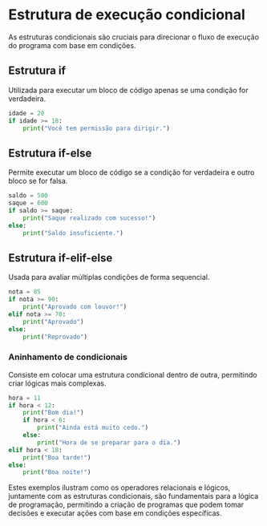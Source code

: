 # Estrutura de execução condicional

As estruturas condicionais são cruciais para direcionar o fluxo de execução do programa com base em condições.

## Estrutura if

Utilizada para executar um bloco de código apenas se uma condição for verdadeira.

```python
idade = 20
if idade >= 18:
    print("Você tem permissão para dirigir.")
```

## Estrutura if-else

Permite executar um bloco de código se a condição for verdadeira e outro bloco se for falsa.

```python
saldo = 500
saque = 600
if saldo >= saque:
    print("Saque realizado com sucesso!")
else:
    print("Saldo insuficiente.")
```

## Estrutura if-elif-else

Usada para avaliar múltiplas condições de forma sequencial.

```python
nota = 85
if nota >= 90:
    print("Aprovado com louvor!")
elif nota >= 70:
    print("Aprovado")
else:
    print("Reprovado")
```

### Aninhamento de condicionais

Consiste em colocar uma estrutura condicional dentro de outra, permitindo criar lógicas mais complexas.

```python
hora = 11
if hora < 12:
    print("Bom dia!")
    if hora < 6:
        print("Ainda está muito cedo.")
    else:
        print("Hora de se preparar para o dia.")
elif hora < 18:
    print("Boa tarde!")
else:
    print("Boa noite!")
```

Estes exemplos ilustram como os operadores relacionais e lógicos, juntamente com as estruturas condicionais, são fundamentais para a lógica de programação, permitindo a criação de programas que podem tomar decisões e executar ações com base em condições específicas.
